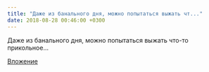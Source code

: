 ```yaml
---
title: "Даже из банального дня, можно попытаться выжать чт..."
date: 2018-08-28 00:46:00 +0300
---
```


Даже из банального дня, можно попытаться выжать что-то прикольное...

[Вложение](/assets/vk_photos/1/6pMI0tI45KM.jpg)
